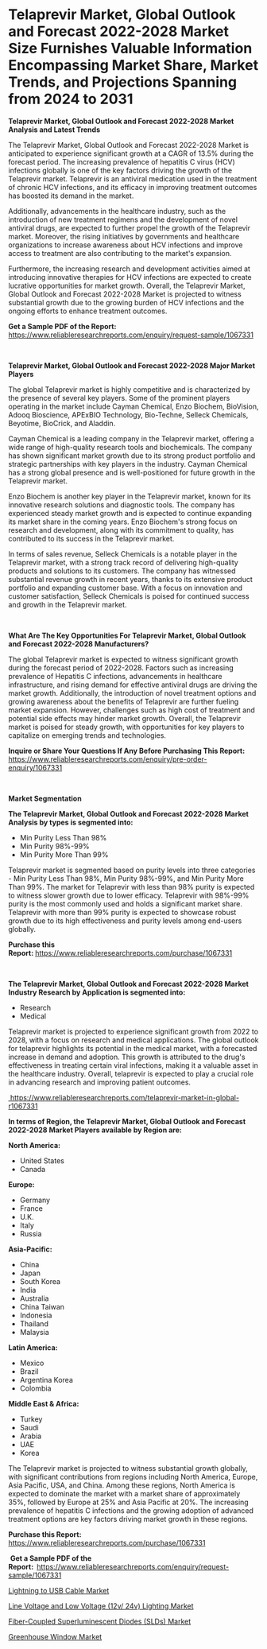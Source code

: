 <p><h1>Telaprevir Market, Global Outlook and Forecast 2022-2028 Market Size Furnishes Valuable Information Encompassing Market Share, Market Trends, and Projections Spanning from 2024 to 2031</h1></p><p><strong>Telaprevir Market, Global Outlook and Forecast 2022-2028 Market Analysis and Latest Trends</strong></p>
<p><p>The Telaprevir Market, Global Outlook and Forecast 2022-2028 Market is anticipated to experience significant growth at a CAGR of 13.5% during the forecast period. The increasing prevalence of hepatitis C virus (HCV) infections globally is one of the key factors driving the growth of the Telaprevir market. Telaprevir is an antiviral medication used in the treatment of chronic HCV infections, and its efficacy in improving treatment outcomes has boosted its demand in the market.</p><p>Additionally, advancements in the healthcare industry, such as the introduction of new treatment regimens and the development of novel antiviral drugs, are expected to further propel the growth of the Telaprevir market. Moreover, the rising initiatives by governments and healthcare organizations to increase awareness about HCV infections and improve access to treatment are also contributing to the market's expansion.</p><p>Furthermore, the increasing research and development activities aimed at introducing innovative therapies for HCV infections are expected to create lucrative opportunities for market growth. Overall, the Telaprevir Market, Global Outlook and Forecast 2022-2028 Market is projected to witness substantial growth due to the growing burden of HCV infections and the ongoing efforts to enhance treatment outcomes.</p></p>
<p><strong>Get a Sample PDF of the Report:&nbsp;</strong> <a href="https://www.reliableresearchreports.com/enquiry/request-sample/1067331">https://www.reliableresearchreports.com/enquiry/request-sample/1067331</a></p>
<p>&nbsp;</p>
<p><strong>Telaprevir Market, Global Outlook and Forecast 2022-2028 Major Market Players</strong></p>
<p><p>The global Telaprevir market is highly competitive and is characterized by the presence of several key players. Some of the prominent players operating in the market include Cayman Chemical, Enzo Biochem, BioVision, Adooq Bioscience, APExBIO Technology, Bio-Techne, Selleck Chemicals, Beyotime, BioCrick, and Aladdin.</p><p>Cayman Chemical is a leading company in the Telaprevir market, offering a wide range of high-quality research tools and biochemicals. The company has shown significant market growth due to its strong product portfolio and strategic partnerships with key players in the industry. Cayman Chemical has a strong global presence and is well-positioned for future growth in the Telaprevir market.</p><p>Enzo Biochem is another key player in the Telaprevir market, known for its innovative research solutions and diagnostic tools. The company has experienced steady market growth and is expected to continue expanding its market share in the coming years. Enzo Biochem's strong focus on research and development, along with its commitment to quality, has contributed to its success in the Telaprevir market.</p><p>In terms of sales revenue, Selleck Chemicals is a notable player in the Telaprevir market, with a strong track record of delivering high-quality products and solutions to its customers. The company has witnessed substantial revenue growth in recent years, thanks to its extensive product portfolio and expanding customer base. With a focus on innovation and customer satisfaction, Selleck Chemicals is poised for continued success and growth in the Telaprevir market.</p></p>
<p>&nbsp;</p>
<p><strong>What Are The Key Opportunities For Telaprevir Market, Global Outlook and Forecast 2022-2028 Manufacturers?</strong></p>
<p><p>The global Telaprevir market is expected to witness significant growth during the forecast period of 2022-2028. Factors such as increasing prevalence of Hepatitis C infections, advancements in healthcare infrastructure, and rising demand for effective antiviral drugs are driving the market growth. Additionally, the introduction of novel treatment options and growing awareness about the benefits of Telaprevir are further fueling market expansion. However, challenges such as high cost of treatment and potential side effects may hinder market growth. Overall, the Telaprevir market is poised for steady growth, with opportunities for key players to capitalize on emerging trends and technologies.</p></p>
<p><strong>Inquire or Share Your Questions If Any Before Purchasing This Report:</strong> <a href="https://www.reliableresearchreports.com/enquiry/pre-order-enquiry/1067331">https://www.reliableresearchreports.com/enquiry/pre-order-enquiry/1067331</a></p>
<p>&nbsp;</p>
<p><strong>Market Segmentation</strong></p>
<p><strong>The Telaprevir Market, Global Outlook and Forecast 2022-2028 Market Analysis by types is segmented into:</strong></p>
<p><ul><li>Min Purity Less Than 98%</li><li>Min Purity 98%-99%</li><li>Min Purity More Than 99%</li></ul></p>
<p><p>Telaprevir market is segmented based on purity levels into three categories - Min Purity Less Than 98%, Min Purity 98%-99%, and Min Purity More Than 99%. The market for Telaprevir with less than 98% purity is expected to witness slower growth due to lower efficacy. Telaprevir with 98%-99% purity is the most commonly used and holds a significant market share. Telaprevir with more than 99% purity is expected to showcase robust growth due to its high effectiveness and purity levels among end-users globally.</p></p>
<p><strong>Purchase this Report:&nbsp;</strong><a href="https://www.reliableresearchreports.com/purchase/1067331">https://www.reliableresearchreports.com/purchase/1067331</a></p>
<p>&nbsp;</p>
<p><strong>The Telaprevir Market, Global Outlook and Forecast 2022-2028 Market Industry Research by Application is segmented into:</strong></p>
<p><ul><li>Research</li><li>Medical</li></ul></p>
<p><p>Telaprevir market is projected to experience significant growth from 2022 to 2028, with a focus on research and medical applications. The global outlook for telaprevir highlights its potential in the medical market, with a forecasted increase in demand and adoption. This growth is attributed to the drug's effectiveness in treating certain viral infections, making it a valuable asset in the healthcare industry. Overall, telaprevir is expected to play a crucial role in advancing research and improving patient outcomes.</p></p>
<p><a href="https://www.reliableresearchreports.com/telaprevir-market-in-global-r1067331">&nbsp;https://www.reliableresearchreports.com/telaprevir-market-in-global-r1067331</a></p>
<p><strong>In terms of Region, the Telaprevir Market, Global Outlook and Forecast 2022-2028 Market Players available by Region are:</strong></p>
<p>
    <p> <strong> North America: </strong>
        <ul>
            <li>United States</li>
            <li>Canada</li>
        </ul>
        </p> 
    <p> <strong> Europe: </strong>
        <ul>
            <li>Germany</li>
            <li>France</li>
            <li>U.K.</li>
            <li>Italy</li>
            <li>Russia</li>
        </ul>
        </p> 
    <p> <strong> Asia-Pacific: </strong>
        <ul>
            <li>China</li>
            <li>Japan</li>
            <li>South Korea</li>
            <li>India</li>
            <li>Australia</li>
            <li>China Taiwan</li>
            <li>Indonesia</li>
            <li>Thailand</li>
            <li>Malaysia</li>
        </ul>
        </p> 
    <p> <strong> Latin America: </strong>
        <ul>
            <li>Mexico</li>
            <li>Brazil</li>
            <li>Argentina Korea</li>
            <li>Colombia</li>
        </ul>
        </p> 
    <p> <strong> Middle East & Africa: </strong>
        <ul>
            <li>Turkey</li>
            <li>Saudi</li>
            <li>Arabia</li>
            <li>UAE</li>
            <li>Korea</li>
        </ul>
    </p>
    </p>
<p><p>The Telaprevir market is projected to witness substantial growth globally, with significant contributions from regions including North America, Europe, Asia Pacific, USA, and China. Among these regions, North America is expected to dominate the market with a market share of approximately 35%, followed by Europe at 25% and Asia Pacific at 20%. The increasing prevalence of hepatitis C infections and the growing adoption of advanced treatment options are key factors driving market growth in these regions.</p></p>
<p><strong>Purchase this Report: </strong><a href="https://www.reliableresearchreports.com/purchase/1067331">https://www.reliableresearchreports.com/purchase/1067331</a></p>
<p>&nbsp;<strong>Get a Sample PDF of the Report:&nbsp;&nbsp;</strong><a href="https://www.reliableresearchreports.com/enquiry/request-sample/1067331">https://www.reliableresearchreports.com/enquiry/request-sample/1067331</a></p>
<p><strong></strong></p>
<p><p><a href="https://github.com/anggakarna133/Market-Research-Report-List-1/blob/main/lightning-to-usb-cable-market.md">Lightning to USB Cable Market</a></p><p><a href="https://github.com/ochgvvcj16/Market-Research-Report-List-1/blob/main/line-voltage-and-low-voltage-12v-24v-lighting-market.md">Line Voltage and Low Voltage (12v/ 24v) Lighting Market</a></p><p><a href="https://www.linkedin.com/pulse/fiber-coupled-superluminescent-diodes-slds-market-share-analysis-sh3kc">Fiber-Coupled Superluminescent Diodes (SLDs) Market</a></p><p><a href="https://www.linkedin.com/pulse/greenhouse-window-market-size-segmentation-trends-growth-analysis-weywc">Greenhouse Window Market</a></p></p>